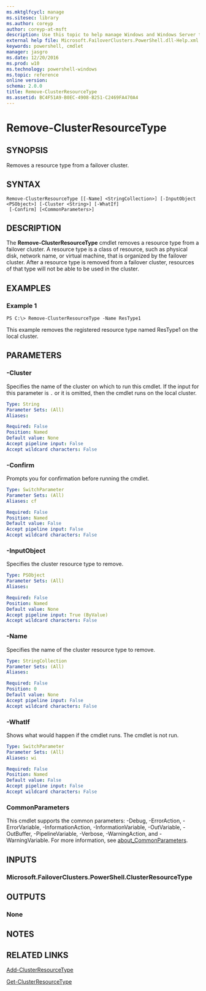 ```yaml
---
ms.mktglfcycl: manage
ms.sitesec: library
ms.author: coreyp
author: coreyp-at-msft
description: Use this topic to help manage Windows and Windows Server technologies with Windows PowerShell.
external help file: Microsoft.FailoverClusters.PowerShell.dll-Help.xml
keywords: powershell, cmdlet
manager: jasgro
ms.date: 12/20/2016
ms.prod: w10
ms.technology: powershell-windows
ms.topic: reference
online version: 
schema: 2.0.0
title: Remove-ClusterResourceType
ms.assetid: BC4F51A9-B0EC-4908-B251-C2469FA470A4
---
```


# Remove-ClusterResourceType

## SYNOPSIS
Removes a resource type from a failover cluster.

## SYNTAX

```
Remove-ClusterResourceType [[-Name] <StringCollection>] [-InputObject <PSObject>] [-Cluster <String>] [-WhatIf]
 [-Confirm] [<CommonParameters>]
```

## DESCRIPTION
The **Remove-ClusterResourceType** cmdlet removes a resource type from a failover cluster.
A resource type is a class of resource, such as physical disk, network name, or virtual machine, that is organized by the failover cluster.
After a resource type is removed from a failover cluster, resources of that type will not be able to be used in the cluster.

## EXAMPLES

### Example 1
```
PS C:\> Remove-ClusterResourceType -Name ResType1
```

This example removes the registered resource type named ResType1 on the local cluster.

## PARAMETERS

### -Cluster
Specifies the name of the cluster on which to run this cmdlet.
If the input for this parameter is `.` or it is omitted, then the cmdlet runs on the local cluster.

```yaml
Type: String
Parameter Sets: (All)
Aliases: 

Required: False
Position: Named
Default value: None
Accept pipeline input: False
Accept wildcard characters: False
```

### -Confirm
Prompts you for confirmation before running the cmdlet.

```yaml
Type: SwitchParameter
Parameter Sets: (All)
Aliases: cf

Required: False
Position: Named
Default value: False
Accept pipeline input: False
Accept wildcard characters: False
```

### -InputObject
Specifies the cluster resource type to remove.

```yaml
Type: PSObject
Parameter Sets: (All)
Aliases: 

Required: False
Position: Named
Default value: None
Accept pipeline input: True (ByValue)
Accept wildcard characters: False
```

### -Name
Specifies the name of the cluster resource type to remove.

```yaml
Type: StringCollection
Parameter Sets: (All)
Aliases: 

Required: False
Position: 0
Default value: None
Accept pipeline input: False
Accept wildcard characters: False
```

### -WhatIf
Shows what would happen if the cmdlet runs.
The cmdlet is not run.

```yaml
Type: SwitchParameter
Parameter Sets: (All)
Aliases: wi

Required: False
Position: Named
Default value: False
Accept pipeline input: False
Accept wildcard characters: False
```

### CommonParameters
This cmdlet supports the common parameters: -Debug, -ErrorAction, -ErrorVariable, -InformationAction, -InformationVariable, -OutVariable, -OutBuffer, -PipelineVariable, -Verbose, -WarningAction, and -WarningVariable. For more information, see [about_CommonParameters](http://go.microsoft.com/fwlink/?LinkID=113216).

## INPUTS

### Microsoft.FailoverClusters.PowerShell.ClusterResourceType

## OUTPUTS

### None

## NOTES

## RELATED LINKS

[Add-ClusterResourceType](./Add-ClusterResourceType.md)

[Get-ClusterResourceType](./Get-ClusterResourceType.md)

